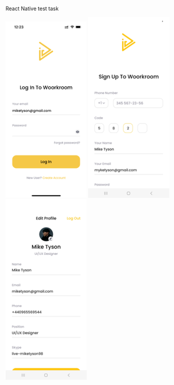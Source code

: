 React Native test task

<p align="left">
    <img width=220 title="SignIn" src="./readme_assets/images/SignIn.jpeg">
    <img width=220 title="SignUp" src="./readme_assets/images/SignUp.jpeg">
    <img width=220 title="Profile" src="./readme_assets/images/Profile.jpeg">
</p>